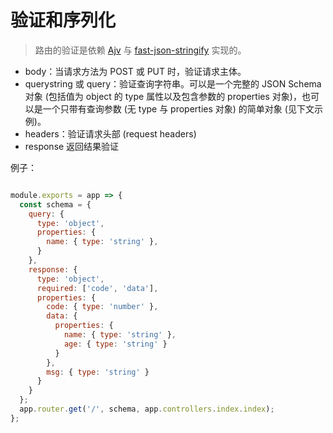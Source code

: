 # 验证和序列化
> 路由的验证是依赖 [Ajv](https://github.com/epoberezkin/ajv/blob/master/README.md) 与 [fast-json-stringify](https://github.com/epoberezkin/ajv/blob/master/README.md) 实现的。


- body：当请求方法为 POST 或 PUT 时，验证请求主体。
- querystring 或 query：验证查询字符串。可以是一个完整的 JSON Schema 对象 (包括值为 object 的 type 属性以及包含参数的 properties 对象)，也可以是一个只带有查询参数 (无 type 与 properties 对象) 的简单对象 (见下文示例)。
- headers：验证请求头部 (request headers)
- response 返回结果验证

例子：
```js

module.exports = app => {
  const schema = {
    query: {
      type: 'object',
      properties: {
        name: { type: 'string' },
      }
    },
    response: {
      type: 'object',
      required: ['code', 'data'],
      properties: {
        code: { type: 'number' },
        data: {
          properties: {
            name: { type: 'string' },
            age: { type: 'string' }
          }
        },
        msg: { type: 'string' }
      }
    }
  };
  app.router.get('/', schema, app.controllers.index.index);
};
```